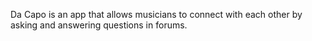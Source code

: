 Da Capo is an app that allows musicians to connect with each other by asking
and answering questions in forums.
